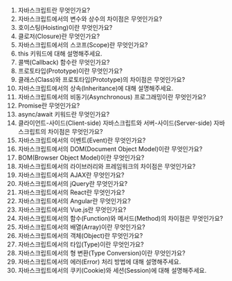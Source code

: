 1. 자바스크립트란 무엇인가요?
2. 자바스크립트에서의 변수와 상수의 차이점은 무엇인가요?
3. 호이스팅(Hoisting)이란 무엇인가요?
4. 클로저(Closure)란 무엇인가요?
5. 자바스크립트에서의 스코프(Scope)란 무엇인가요?
6. this 키워드에 대해 설명해주세요.
7. 콜백(Callback) 함수란 무엇인가요?
8. 프로토타입(Prototype)이란 무엇인가요?
9. 클래스(Class)와 프로토타입(Prototype)의 차이점은 무엇인가요?
10. 자바스크립트에서의 상속(Inheritance)에 대해 설명해주세요.
11. 자바스크립트에서의 비동기(Asynchronous) 프로그래밍이란 무엇인가요?
12. Promise란 무엇인가요?
13. async/await 키워드란 무엇인가요?
14. 클라이언트-사이드(Client-side) 자바스크립트와 서버-사이드(Server-side) 자바스크립트의 차이점은 무엇인가요?
15. 자바스크립트에서의 이벤트(Event)란 무엇인가요?
16. 자바스크립트에서의 DOM(Document Object Model)이란 무엇인가요?
17. BOM(Browser Object Model)이란 무엇인가요?
18. 자바스크립트에서의 라이브러리와 프레임워크의 차이점은 무엇인가요?
19. 자바스크립트에서의 AJAX란 무엇인가요?
20. 자바스크립트에서의 jQuery란 무엇인가요?
21. 자바스크립트에서의 React란 무엇인가요?
22. 자바스크립트에서의 Angular란 무엇인가요?
23. 자바스크립트에서의 Vue.js란 무엇인가요?
24. 자바스크립트에서의 함수(Function)와 메서드(Method)의 차이점은 무엇인가요?
25. 자바스크립트에서의 배열(Array)이란 무엇인가요?
26. 자바스크립트에서의 객체(Object)란 무엇인가요?
27. 자바스크립트에서의 타입(Type)이란 무엇인가요?
28. 자바스크립트에서의 형 변환(Type Conversion)이란 무엇인가요?
29. 자바스크립트에서의 에러(Error) 처리 방법에 대해 설명해주세요.
30. 자바스크립트에서의 쿠키(Cookie)와 세션(Session)에 대해 설명해주세요.